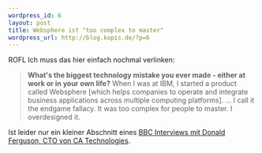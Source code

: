 ```yaml
--- 
wordpress_id: 6
layout: post
title: Websphere ist "too complex to master"
wordpress_url: http://blog.kopis.de/?p=6
---
```

ROFL Ich muss das hier einfach nochmal verlinken:
<blockquote><strong>What's the biggest technology mistake you ever made - either at work or in your own life?</strong>
When I was at IBM, I started a product called Websphere [which helps companies to operate and integrate business applications across multiple computing platforms].
...
I call it the endgame fallacy. It was too complex for people to master. I overdesigned it.</blockquote>
Ist leider nur ein kleiner Abschnitt eines <a href="http://www.bbc.co.uk/news/business-11944966">BBC Interviews mit Donald Ferguson, CTO von CA Technologies</a>.
